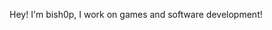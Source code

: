 Hey! I'm bish0p, I work on games and software development!

<!---
Bish0pdev/Bish0pdev is a ✨ special ✨ repository because its `README.md` (this file) appears on your GitHub profile.
You can click the Preview link to take a look at your changes.
--->
